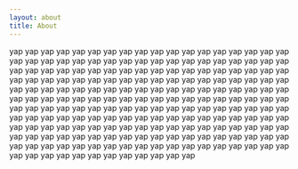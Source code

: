 ```yaml
---
layout: about
title: About
---
```


yap yap yap yap yap yap yap yap yap yap yap yap yap yap
yap yap yap yap yap yap yap yap yap yap yap yap yap yap
yap yap yap yap yap yap yap yap yap yap yap yap yap yap
yap yap yap yap yap yap yap yap yap yap yap yap yap yap
yap yap yap yap yap yap yap yap yap yap yap yap yap yap
yap yap yap yap yap yap yap yap yap yap yap yap yap yap
yap yap yap yap yap yap yap yap yap yap yap yap yap yap
yap yap yap yap yap yap yap yap yap yap yap yap yap yap
yap yap yap yap yap yap yap yap yap yap yap yap yap yap
yap yap yap yap yap yap yap yap yap yap yap yap yap yap
yap yap yap yap yap yap yap yap yap yap yap yap yap yap
yap yap yap yap yap yap yap yap yap yap yap yap yap yap
yap yap yap yap yap yap yap yap yap yap yap yap yap yap
yap yap yap yap yap yap yap yap yap yap yap yap yap yap
yap yap yap yap yap yap yap yap yap yap yap yap yap yap
